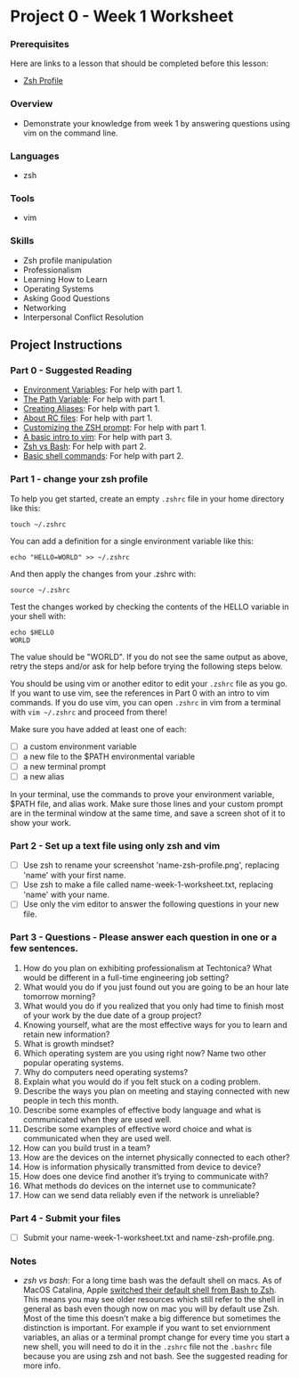 # Project 0 - Week 1 Worksheet

### Prerequisites

Here are links to a lesson that should be completed before this lesson:

- [Zsh Profile](https://github.com/Techtonica/curriculum/blob/main/dev-tools/dot-profile.md)

### Overview

- Demonstrate your knowledge from week 1 by answering questions using vim on the command line.

### Languages

- zsh

### Tools

- vim

### Skills

- Zsh profile manipulation
- Professionalism
- Learning How to Learn
- Operating Systems
- Asking Good Questions
- Networking
- Interpersonal Conflict Resolution

## Project Instructions

### Part 0 - Suggested Reading

- [Environment Variables](https://linuxhint.com/set-environment-variable-zsh/): For help with part 1.
- [The Path Variable](https://janelbrandon.medium.com/understanding-the-path-variable-6eae0936e976): For help with part 1.
- [Creating Aliases](https://www.tecmint.com/create-alias-in-linux/): For help with part 1.
- [About RC files](https://www.baeldung.com/linux/rc-files): For help with part 1.
- [Customizing the ZSH prompt](https://linuxhint.com/change-zsh-prompt-name/): For help with part 1.
- [A basic intro to vim](https://linuxfoundation.org/blog/classic-sysadmin-vim-101-a-beginners-guide-to-vim/): For help with part 3.
- [Zsh vs Bash](https://www.educba.com/zsh-vs-bash/): For help with part 2.
- [Basic shell commands](https://www.geeksforgeeks.org/basic-shell-commands-in-linux/): For help with part 2.

### Part 1 - change your zsh profile

To help you get started, create an empty `.zshrc` file in your home directory like this:

    touch ~/.zshrc

You can add a definition for a single environment variable like this:

    echo "HELLO=WORLD" >> ~/.zshrc

And then apply the changes from your .zshrc with:

    source ~/.zshrc

Test the changes worked by checking the contents of the HELLO variable in your shell with:

    echo $HELLO
    WORLD

The value should be "WORLD". If you do not see the same output as above, retry
the steps and/or ask for help before trying the following steps below.

You should be using vim or another editor to edit your `.zshrc` file as you go.
If you want to use vim, see the references in Part 0 with an intro to vim
commands. If you do use vim, you can open `.zshrc` in vim from a terminal with
`vim ~/.zshrc` and proceed from there!

Make sure you have added at least one of each:

- [ ] a custom environment variable
- [ ] a new file to the \$PATH environmental variable
- [ ] a new terminal prompt
- [ ] a new alias

In your terminal, use the commands to prove your environment variable, \$PATH
file, and alias work. Make sure those lines and your custom prompt are in the
terminal window at the same time, and save a screen shot of it to show your
work.

### Part 2 - Set up a text file using only zsh and vim

- [ ] Use zsh to rename your screenshot 'name-zsh-profile.png', replacing 'name' with your first name.
- [ ] Use zsh to make a file called name-week-1-worksheet.txt, replacing 'name' with your name.
- [ ] Use only the vim editor to answer the following questions in your new file.

### Part 3 - Questions - Please answer each question in one or a few sentences.

1. How do you plan on exhibiting professionalism at Techtonica? What would be different in a full-time engineering job setting?
1. What would you do if you just found out you are going to be an hour late tomorrow morning?
1. What would you do if you realized that you only had time to finish most of your work by the due date of a group project?
1. Knowing yourself, what are the most effective ways for you to learn and retain new information?
1. What is growth mindset?
1. Which operating system are you using right now? Name two other popular operating systems.
1. Why do computers need operating systems?
1. Explain what you would do if you felt stuck on a coding problem.
1. Describe the ways you plan on meeting and staying connected with new people in tech this month.
1. Describe some examples of effective body language and what is communicated when they are used well.
1. Describe some examples of effective word choice and what is communicated when they are used well.
1. How can you build trust in a team?
1. How are the devices on the internet physically connected to each other?
1. How is information physically transmitted from device to device?
1. How does one device find another it’s trying to communicate with?
1. What methods do devices on the internet use to communicate?
1. How can we send data reliably even if the network is unreliable?

### Part 4 - Submit your files

- [ ] Submit your name-week-1-worksheet.txt and name-zsh-profile.png.

### Notes

- _zsh vs bash_: For a long time bash was the default shell on macs. As of
  MacOS Catalina, Apple [switched their default shell from Bash to
  Zsh](https://eshop.macsales.com/blog/56921-moving-from-bash-to-zsh-terminal-changes-in-macos-catalina/).
  This means you may see older resources which still refer to the shell in
  general as bash even though now on mac you will by default use Zsh. Most of the
  time this doesn't make a big difference but sometimes the distinction is
  important. For example if you want to set enviornment variables, an alias or a
  terminal prompt change for every time you start a new shell, you will need to
  do it in the `.zshrc` file not the `.bashrc` file because you are using zsh and
  not bash. See the suggested reading for more info.
